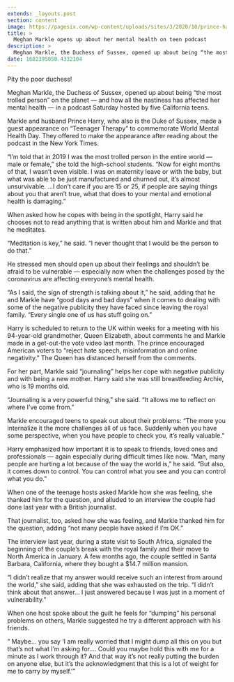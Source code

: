 ```yaml
--- 
extends: _layouts.post 
section: content 
image: https://pagesix.com/wp-content/uploads/sites/3/2020/10/prince-harry-meghan-markle-podcast-teenager-therapy-main.jpg?quality=90&strip=all&w=1200 
title: > 
  Meghan Markle opens up about her mental health on teen podcast 
description: > 
  Meghan Markle, the Duchess of Sussex, opened up about being “the most trolled person” on the planet — and how all the nastiness has affected her mental health — in a podcast Saturday hosted by five California teens.Markle and husband Prince Harry, who also is the Duke of Sussex, made a guest appearance on “Teenager Therapy” to commemorate World Mental Health Day.They offered to make the appearance after reading about the podcast in the New York Times.“I’m told that in 2019 I was the most trolled person in the entire world — male or female,” she told the high-school students.For her part, Markle said “journaling” helps her cope with negative publicity and with being a new mother. 
date: 1602395050.4332104 
--- 
```

Pity the poor duchess!

Meghan Markle, the Duchess of Sussex, opened up about being “the most trolled person” on the planet — and how all the nastiness has affected her mental health — in a podcast Saturday hosted by five California teens.

Markle and husband Prince Harry, who also is the Duke of Sussex, made a guest appearance on “Teenager Therapy” to commemorate World Mental Health Day. They offered to make the appearance after reading about the podcast in the New York Times.

“I’m told that in 2019 I was the most trolled person in the entire world — male or female,” she told the high-school students. “Now for eight months of that, I wasn’t even visible. I was on maternity leave or with the baby, but what was able to be just manufactured and churned out, it’s almost unsurvivable. …I don’t care if you are 15 or 25, if people are saying things about you that aren’t true, what that does to your mental and emotional health is damaging.”

When asked how he copes with being in the spotlight, Harry said he chooses not to read anything that is written about him and Markle and that he meditates.

“Meditation is key,” he said. “I never thought that I would be the person to do that.”

He stressed men should open up about their feelings and shouldn’t be afraid to be vulnerable — especially now when the challenges posed by the coronavirus are affecting everyone’s mental health.

“As I said, the sign of strength is talking about it,” he said, adding that he and Markle have “good days and bad days” when it comes to dealing with some of the negative publicity they have faced since leaving the royal family. “Every single one of us has stuff going on.”

Harry is scheduled to return to the UK within weeks for a meeting with his 94-year-old grandmother, Queen Elizabeth, about comments he and Markle made in a get-out-the vote video last month. The prince encouraged American voters to “reject hate speech, misinformation and online negativity.” The Queen has distanced herself from the comments.

For her part, Markle said “journaling” helps her cope with negative publicity and with being a new mother. Harry said she was still breastfeeding Archie, who is 19 months old.

“Journaling is a very powerful thing,” she said. “It allows me to reflect on where I’ve come from.”

Markle encouraged teens to speak out about their problems: “The more you internalize it the more challenges all of us face. Suddenly when you have some perspective, when you have people to check you, it’s really valuable.”

Harry emphasized how important it is to speak to friends, loved ones and professionals — again especially during difficult times like now. “Man, many people are hurting a lot because of the way the world is,” he said. “But also, it comes down to control. You can control what you see and you can control what you do.”

When one of the teenage hosts asked Markle how she was feeling, she thanked him for the question, and alluded to an interview the couple had done last year with a British journalist.

That journalist, too, asked how she was feeling, and Markle thanked him for the question, adding “not many people have asked if I’m OK.”

The interview last year, during a state visit to South Africa, signaled the beginning of the couple’s break with the royal family and their move to North America in January. A few months ago, the couple settled in Santa Barbara, California, where they bought a $14.7 million mansion.

“I didn’t realize that my answer would receive such an interest from around the world,” she said, adding that she was exhausted on the trip. “I didn’t think about that answer… I just answered because I was just in a moment of vulnerability.”

When one host spoke about the guilt he feels for “dumping” his personal problems on others, Markle suggested he try a different approach with his friends.

” Maybe… you say ‘I am really worried that I might dump all this on you but that’s not what I’m asking for…. Could you maybe hold this with me for a minute as I work through it? And that way it’s not really putting the burden on anyone else, but it’s the acknowledgment that this is a lot of weight for me to carry by myself.'”